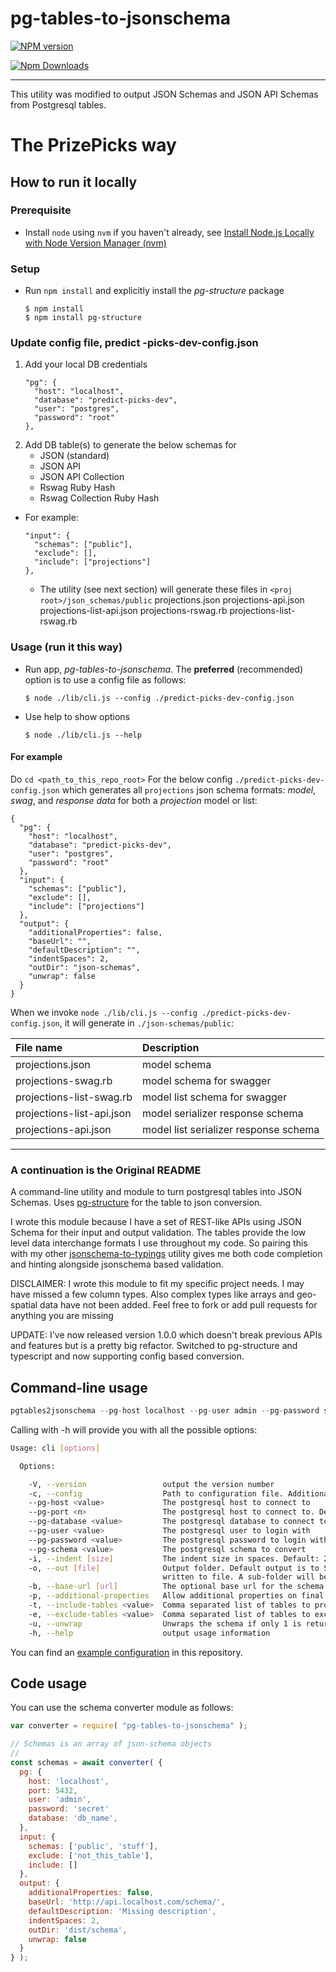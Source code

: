 # pg-tables-to-jsonschema

[![NPM version](https://badge.fury.io/js/pg-tables-to-jsonschema.png)](http://badge.fury.io/js/pg-tables-to-jsonschema)

[![Npm Downloads](https://nodei.co/npm/pg-tables-to-jsonschema.png?downloads=true&stars=true)](https://nodei.co/npm/pg-tables-to-jsonschema.png?downloads=true&stars=true)

---

This utility was modified to output JSON Schemas and JSON API Schemas from Postgresql tables.

# The PrizePicks way


## How to run it locally

### Prerequisite
* Install `node` using `nvm` if you haven't already, see [Install Node.js Locally with Node Version Manager (nvm)](https://heynode.com/tutorial/install-nodejs-locally-nvm/)

### Setup
* Run `npm install` and explicitly install the _pg-structure_ package
  ```
  $ npm install
  $ npm install pg-structure
  ```

### Update config file, predict -picks-dev-config.json
1. Add your local DB credentials
   ```
   "pg": {
     "host": "localhost",
     "database": "predict-picks-dev",
     "user": "postgres",
     "password": "root"
   },
   ```
2. Add DB table(s) to generate the below schemas for
   - JSON (standard)
   - JSON API
   - JSON API Collection
   - Rswag Ruby Hash
   - Rswag Collection Ruby Hash

  * For example:
    ```
    "input": {
      "schemas": ["public"],
      "exclude": [],
      "include": ["projections"]
    },
    ```
    * The utility (see next section) will generate these files in `<proj root>/json_schemas/public`
        projections.json
        projections-api.json
        projections-list-api.json
        projections-rswag.rb
        projections-list-rswag.rb

### Usage (run it this way)
* Run app, *pg-tables-to-jsonschema*. The **preferred** (recommended) option is to use a config file as follows:
  ```
  $ node ./lib/cli.js --config ./predict-picks-dev-config.json
  ```

* Use help to show options
  ```
  $ node ./lib/cli.js --help
  ```

#### For example

Do `cd <path_to_this_repo_root>`
For the below config `./predict-picks-dev-config.json` which generates all `projections` json schema formats: _model_, _swag_, and _response data_ for both a _projection_ model or list:

```
{
  "pg": {
    "host": "localhost",
    "database": "predict-picks-dev",
    "user": "postgres",
    "password": "root"
  },
  "input": {
    "schemas": ["public"],
    "exclude": [],
    "include": ["projections"]
  },
  "output": {
    "additionalProperties": false,
    "baseUrl": "",
    "defaultDescription": "",
    "indentSpaces": 2,
    "outDir": "json-schemas",
    "unwrap": false
  }
}
```
When we invoke `node ./lib/cli.js --config ./predict-picks-dev-config.json`, it will generate in `./json-schemas/public`:

| File name                  | Description                           |
| :---                       | :---                                  |
| projections.json           | model schema                          |
| projections-swag.rb        | model schema for swagger              |
| projections-list-swag.rb   | model list schema for swagger         |
| projections-list-api.json  | model serializer response schema      |
| projections-api.json       | model list serializer response schema |

---
### A continuation is the Original README

A command-line utility and module to turn postgresql tables into JSON Schemas. Uses [pg-structure](https://www.pg-structure.com) for the table to json conversion.

I wrote this module because I have a set of REST-like APIs using JSON Schema for their input and output validation. The tables provide the low level data interchange formats I use throughout my code. So pairing this with my other [jsonschema-to-typings](https://www.npmjs.com/package/jsonschema-to-typings) utility gives me both code completion and hinting alongside jsonschema based validation.

DISCLAIMER: I wrote this module to fit my specific project needs. I may have missed a few column types. Also complex types like arrays and geo-spatial data have not been added. Feel free to fork or add pull requests for anything you are missing

UPDATE: I've now released version 1.0.0 which doesn't break previous APIs and features but is a pretty big refactor. Switched to pg-structure and typescript and now supporting config based conversion.

## Command-line usage

```javascript
pgtables2jsonschema --pg-host localhost --pg-user admin --pg-password secret --pg-database my-db --pg-schema my_schema -b 'http://yourhost/schema/' -o test/
```

Calling with -h will provide you with all the possible options:

```bash
Usage: cli [options]

  Options:

    -V, --version                 output the version number
    -c, --config                  Path to configuration file. Additional parameters override config values
    --pg-host <value>             The postgresql host to connect to
    --pg-port <n>                 The postgresql host to connect to. Defaults to 5432
    --pg-database <value>         The postgresql database to connect to
    --pg-user <value>             The postgresql user to login with
    --pg-password <value>         The postgresql password to login with
    --pg-schema <value>           The postgresql schema to convert
    -i, --indent [size]           The indent size in spaces. Default: 2
    -o, --out [file]              Output folder. Default output is to STDOUT only JSON schema. JSON API and rswag schemas are
                                  written to file. A sub-folder will be created per schema
    -b, --base-url [url]          The optional base url for the schema id
    -p, --additional-properties   Allow additional properties on final schema. Set option to allow properties. Default: false
    -t, --include-tables <value>  Comma separated list of tables to process. Default is all tables found
    -e, --exclude-tables <value>  Comma separated list of tables to exclude. Default is to not exclude any
    -u, --unwrap                  Unwraps the schema if only 1 is returned
    -h, --help                    output usage information
```

You can find an [example configuration](example-config.json) in this repository.

## Code usage

You can use the schema converter module as follows:

```javascript
var converter = require( "pg-tables-to-jsonschema" );

// Schemas is an array of json-schema objects
//
const schemas = await converter( {
  pg: {
    host: 'localhost',
    port: 5432,
    user: 'admin',
    password: 'secret'
    database: 'db_name',
  },
  input: {
    schemas: ['public', 'stuff'],
    exclude: ['not_this_table'],
    include: []
  },
  output: {
    additionalProperties: false,
    baseUrl: 'http://api.localhost.com/schema/',
    defaultDescription: 'Missing description',
    indentSpaces: 2,
    outDir: 'dist/schema',
    unwrap: false
  }
} );
```
